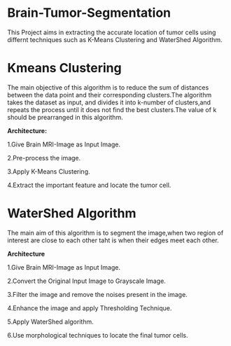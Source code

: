 # Brain-Tumor-Segmentation

This Project aims in extracting the accurate location of tumor cells using differnt techniques such as K-Means Clustering and WaterShed Algorithm.

# Kmeans Clustering
The main objective of this algorithm is to reduce the sum of distances between the data point and their corresponding clusters.The algorithm takes the dataset as input, and divides it into k-number of clusters,and repeats the process until it does not find the best clusters.The value of k should be prearranged in this algorithm.

**Architecture:**

1.Give Brain MRI-Image as Input Image.

2.Pre-process the image.

3.Apply K-Means Clustering.

4.Extract the important feature and locate the tumor cell.


# WaterShed Algorithm
 The main aim of this algorithm is to segment the image,when two region of interest are close to each other taht is when their edges meet each other.
 
 **Architecture**
 
1.Give Brain MRI-Image as Input Image.

2.Convert the Original Input Image to Grayscale Image.

3.Filter the image and remove the noises present in the image.

4.Enhance the image and apply Thresholding Technique.

5.Apply WaterShed algorithm.

6.Use morphological techniques to locate the final tumor cells.
